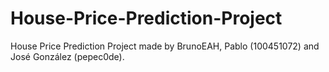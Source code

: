 # House-Price-Prediction-Project
House Price Prediction Project made by BrunoEAH, Pablo (100451072) and  José González (pepec0de).
